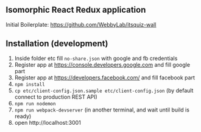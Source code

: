 
Isomorphic React Redux application
------------------------------------
Initial Boilerplate: https://github.com/WebbyLab/itsquiz-wall

## Installation (development)

1. Inside folder etc fill ``no-share.json`` with google and fb credentials
2. Register app at https://console.developers.google.com and fill google part
3. Register app at https://developers.facebook.com/ and fill facebook part
4. ```npm install``` 
5. ```cp etc/client-config.json.sample etc/client-config.json``` (by default connect to production REST API)
6. ```npm run nodemon```
7. ```npm run webpack-devserver``` (in another terminal, and wait until build is ready)
8. open http://localhost:3001



